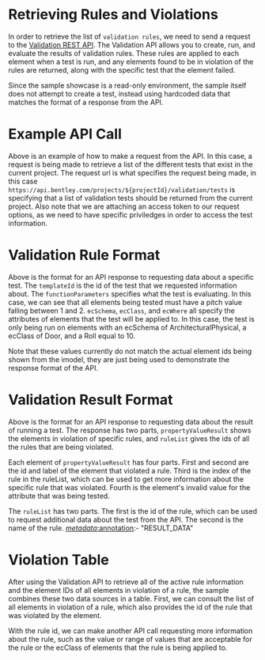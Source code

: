 # Retrieving Rules and Violations

In order to retrieve the list of `validation rules`, we need to send a request to the [Validation REST API](https://developer.bentley.com/api-groups/project-delivery/apis/validation/). The Validation API allows you to create, run, and evaluate the results of validation rules. These rules are applied to each element when a test is run, and any elements found to be in violation of the rules are returned, along with the specific test that the element failed.

Since the sample showcase is a read-only environment, the sample itself does not attempt to create a test, instead using hardcoded data that matches the format of a response from the API.

[_metadata_:annotation]:- "VALIDATION_API"

# Example API Call

Above is an example of how to make a request from the API. In this case, a request is being made to retrieve a list of the different tests that exist in the current project. The request url is what specifies the request being made, in this case `https://api.bentley.com/projects/${projectId}/validation/tests` is specifying that a list of validation tests should be returned from the current project. Also note that we are attaching an access token to our request options, as we need to have specific priviledges in order to access the test information.

[_metadata_:annotation]:- "API_EXAMPLE"

# Validation Rule Format

Above is the format for an API response to requesting data about a specific test. The `templateId` is the id of the test that we requested information about. The `functionParameters` specifies what the test is evaluating. In this case, we can see that all elements being tested must have a pitch value falling between 1 and 2. `ecSchema`, `ecClass`, and `ecWhere` all specify the attributes of elements that the test will be applied to. In this case, the test is only being run on elements with an ecSchema of ArchitecturalPhysical, a ecClass of Door, and a Roll equal to 10.  

Note that these values currently do not match the actual element ids being shown from the imodel, they are just being used to demonstrate the response format of the API.

[_metadata_:annotation]:- "RULE_DATA"

# Validation Result Format

Above is the format for an API response to requesting data about the result of running a test. The response has two parts, `propertyValueResult` shows the elements in violation of specific rules, and `ruleList` gives the ids of all the rules that are being violated.

Each element of `propertyValueResult` has four parts. First and second are the id and label of the element that violated a rule. Third is the index of the rule in the ruleList, which can be used to get more information about the specific rule that was violated. Fourth is the element's invalid value for the attribute that was being tested.

The `ruleList` has two parts. The first is the id of the rule, which can be used to request additional data about the test from the API. The second is the name of the rule.
[_metadata_:annotation]:- "RESULT_DATA"


# Violation Table

After using the Validation API to retrieve all of the active rule information and the element IDs of all elements in violation of a rule, the sample combines these two data sources in a table. First, we can consult the list of all elements in violation of a rule, which also provides the id of the rule that was violated by the element. 

With the rule id, we can make another API call requesting more information about the rule, such as the value or range of values that are acceptable for the rule or the ecClass of elements that the rule is being applied to.

[_metadata_:annotation]:- "VIOLATION_TABLE"
